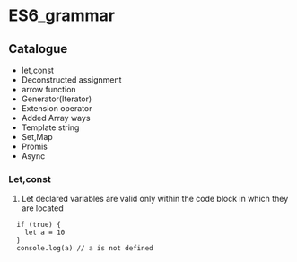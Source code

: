 # ES6_grammar


## Catalogue
  * let,const
  * Deconstructed assignment 
  * arrow function
  * Generator(Iterator)
  * Extension operator
  * Added Array ways
  * Template string
  * Set,Map
  * Promis
  * Async

### Let,const
  1. Let declared variables are valid only within the code block in which they are located
  ```
    if (true) {
      let a = 10
    }
    console.log(a) // a is not defined

  ```


